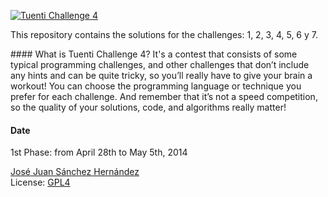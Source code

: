 [![Tuenti Challenge 4](https://contest.tuenti.net/resources/logo.png)](https://contest.tuenti.net/)

This repository contains the solutions for the challenges: 1, 2, 3, 4, 5, 6 y 7.


#### What is Tuenti Challenge 4?
It's a contest that consists of some typical programming challenges, and other challenges that don’t include any hints and can be quite tricky, so you’ll really have to give your brain a workout! You can choose the programming language or technique you prefer for each challenge. And remember that it’s not a speed competition, so the quality of your solutions, code, and algorithms really matter!

#### Date
1st Phase: from April 28th to May 5th, 2014

[José Juan Sánchez Hernández](http://josejuansanchez.org)  
License: [GPL4](http://www.gnu.org/licenses/gpl-3.0.html)